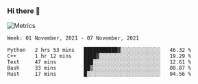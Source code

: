 ### Hi there 👋

![Metrics](https://github.com/radoapx/radoapx/blob/main/github-metrics.svg)

<!--START_SECTION:waka-->
```text
Week: 01 November, 2021 - 07 November, 2021

Python   2 hrs 53 mins   ███████████▓░░░░░░░░░░░░░   46.32 % 
C++      1 hr 12 mins    ████▓░░░░░░░░░░░░░░░░░░░░   19.29 % 
Text     47 mins         ███░░░░░░░░░░░░░░░░░░░░░░   12.61 % 
Bash     33 mins         ██▒░░░░░░░░░░░░░░░░░░░░░░   08.87 % 
Rust     17 mins         █░░░░░░░░░░░░░░░░░░░░░░░░   04.56 % 
```
<!--END_SECTION:waka-->

<!--
**radoapx/radoapx** is a ✨ _special_ ✨ repository because its `README.md` (this file) appears on your GitHub profile.

Here are some ideas to get you started:

- 🔭 I’m currently working on ...
- 🌱 I’m currently learning ...
- 👯 I’m looking to collaborate on ...
- 🤔 I’m looking for help with ...
- 💬 Ask me about ...
- 📫 How to reach me: ...
- 😄 Pronouns: ...
- ⚡ Fun fact: ...
-->
